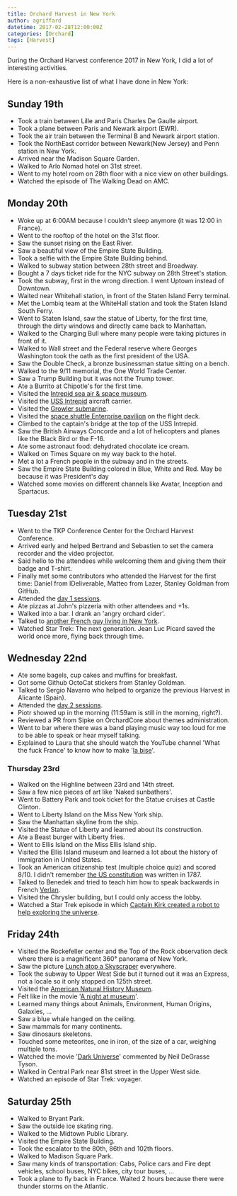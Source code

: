 ```yaml
---
title: Orchard Harvest in New York
author: agriffard
datetime: 2017-02-28T12:00:00Z
categories: [Orchard]
tags: [Harvest]
---
```


During the Orchard Harvest conference 2017 in New York, I did a lot of interesting activities.

Here is a non-exhaustive list of what I have done in New York:

## Sunday 19th

- Took a train between Lille and Paris Charles De Gaulle airport.
- Took a plane between Paris and Newark airport (EWR).
- Took the air train between the Terminal B and Newark airport station.
- Took the NorthEast corridor between Newark(New Jersey) and Penn station in New York.
- Arrived near the Madison Square Garden.
- Walked to Arlo Nomad hotel on 31st street.
- Went to my hotel room on 28th floor with a nice view on other buildings.
- Watched the episode of The Walking Dead on AMC.

## Monday 20th

- Woke up at 6:00AM because I couldn't sleep anymore (it was 12:00 in France).
- Went to the rooftop of the hotel on the 31st floor.
- Saw the sunset rising on the East River.
- Saw a beautiful view of the Empire State Building.
- Took a selfie with the Empire State Building behind.
- Walked to subway station between 28th street and Broadway.
- Bought a 7 days ticket ride for the NYC subway on 28th Street's station.
- Took the subway, first in the wrong direction. I went Uptown instead of Downtown.
- Waited near Whitehall station, in front of the Staten Island Ferry terminal.
- Met the Lombiq team at the WhiteHall station and took the Staten Island South Ferry.
- Went to Staten Island, saw the statue of Liberty, for the first time, through the dirty windows and directly came back to Manhattan.
- Walked to the Charging Bull where many people were taking pictures in front of it.
- Walked to Wall street and the Federal reserve where Georges Washington took the oath as the first president of the USA.
- Saw the Double Check, a bronze businessman statue sitting on a bench.
- Walked to the 9/11 memorial, the One World Trade Center.
- Saw a Trump Building but it was not the Trump tower.
- Ate a Burrito at Chipotle's for the first time.
- Visited the [Intrepid sea air &amp; space museum](https://en.wikipedia.org/wiki/Intrepid_Sea,_Air_%26_Space_Museum).
- Visited the [USS Intrepid](https://en.wikipedia.org/wiki/USS_Intrepid_(CV-11)) aircraft carrier.
- Visited the [Growler submarine](https://en.wikipedia.org/wiki/USS_Growler_(SSG-577)).
- Visited the [space shuttle Enterprise pavilion](https://en.wikipedia.org/wiki/Space_Shuttle_Enterprise) on the flight deck.
- Climbed to the captain's bridge at the top of the USS Intrepid.
- Saw the British Airways Concorde and a lot of helicopters and planes like the Black Bird or the F-16.
- Ate some astronaut food: dehydrated chocolate ice cream.
- Walked on Times Square on my way back to the hotel.
- Met a lot a French people in the subway and in the streets.
- Saw the Empire State Building colored in Blue, White and Red. May be because it was President's day
- Watched some movies on different channels like Avatar, Inception and Spartacus.

## Tuesday 21st

- Went to the TKP Conference Center for the Orchard Harvest Conference.
- Arrived early and helped Bertrand and Sebastien to set the camera recorder and the video projector.
- Said hello to the attendees while welcoming them and giving them their badge and T-shirt.
- Finally met some contributors who attended the Harvest for the first time: Daniel from IDeliverable, Matteo from Lazer, Stanley Goldman from GitHub.
- Attended the [day 1 sessions](/posts/orchard-harvest-2017-day-1).
- Ate pizzas at John's pizzeria with other attendees and +1s.
- Walked into a bar. I drank an 'angry orchard cider'.
- Talked to [another French guy living in New York](https://www.linkedin.com/in/sébastien-benoit-818b811b).
- Watched Star Trek: The next generation. Jean Luc Picard saved the world once more, flying back through time.

## Wednesday 22nd

- Ate some bagels, cup cakes and muffins for breakfast.
- Got some Github OctoCat stickers from Stanley Goldman.
- Talked to Sergio Navarro who helped to organize the previous Harvest in Alicante (Spain).
- Attended the [day 2 sessions](/posts/orchard-harvest-2017-day-2).
- Piotr showed up in the morning (11:59am is still in the morning, right?).
- Reviewed a PR from Sipke on OrchardCore about themes administration.
- Went to bar where there was a band playing music way too loud for me to be able to speak or hear myself talking.
- Explained to Laura that she should watch the YouTube channel 'What the fuck France' to know how to make '[la bise](https://www.youtube.com/watch?v=T-VWbV6TJxU)'.

### Thursday 23rd

- Walked on the Highline between 23rd and 14th street.
- Saw a few nice pieces of art like 'Naked sunbathers'.
- Went to Battery Park and took ticket for the Statue cruises at Castle Clinton.
- Went to Liberty Island on the Miss New York ship.
- Saw the Manhattan skyline from the ship.
- Visited the Statue of Liberty and learned about its construction.
- Ate a Beast burger with Liberty fries.
- Went to Ellis Island on the Miss Ellis Island ship.
- Visited the Ellis Island museum and learned a lot about the history of immigration in United States.
- Took an American citizenship test (multiple choice quiz) and scored 8/10. I didn't remember [the US constitution](https://en.wikipedia.org/wiki/United_States_Constitution) was written in 1787.
- Talked to Benedek and tried to teach him how to speak backwards in French [Verlan](https://en.wikipedia.org/wiki/Verlan).
- Visited the Chrysler building, but I could only access the lobby.
- Watched a Star Trek episode in which [Captain Kirk created a robot to help exploring the universe](https://en.wikipedia.org/wiki/The_Changeling_(Star_Trek:_The_Original_Series)).

## Friday 24th

- Visited the Rockefeller center and the Top of the Rock observation deck where there is a magnificent 360° panorama of New York.
- Saw the picture [Lunch atop a Skyscraper](https://en.wikipedia.org/wiki/Lunch_atop_a_Skyscraper) everywhere.
- Took the subway to Upper West Side but it turned out it was an Express, not a locale so it only stopped on 125th street.
- Visited the [American Natural History Museum](https://en.wikipedia.org/wiki/American_Museum_of_Natural_History).
- Felt like in the movie '[A night at museum](https://en.wikipedia.org/wiki/Night_at_the_Museum)'.
- Learned many things about Animals, Environment, Human Origins, Galaxies, ...
- Saw a blue whale hanged on the ceiling.
- Saw mammals for many continents.
- Saw dinosaurs skeletons.
- Touched some meteorites, one in iron, of the size of a car, weighing multiple tons.
- Watched the movie '[Dark Universe](http://www.amnh.org/exhibitions/space-show/dark-universe/)' commented by Neil DeGrasse Tyson.
- Walked in Central Park near 81st street in the Upper West side.
- Watched an episode of Star Trek: voyager.

## Saturday 25th

- Walked to Bryant Park.
- Saw the outside ice skating ring.
- Walked to the Midtown Public Library.
- Visited the Empire State Building.
- Took the escalator to the 80th, 86th and 102th floors.
- Walked to Madison Square Park.
- Saw many kinds of transportation: Cabs, Police cars and Fire dept vehicles, school buses, NYC bikes, city tour buses, ...
- Took a plane to fly back in France. Waited 2 hours because there were thunder storms on the Atlantic.
